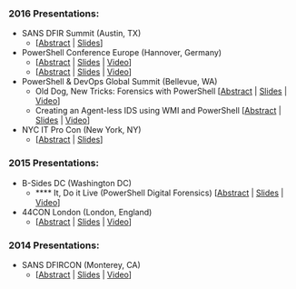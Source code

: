 ### 2016 Presentations:
* SANS DFIR Summit (Austin, TX) 
	* [[Abstract](https://www.sans.org/event-downloads/43207/agenda.pdf) | [Slides]()]
* PowerShell Conference Europe (Hannover, Germany) 
	* [[Abstract]() | [Slides]() | [Video]()]
	* [[Abstract]() | [Slides]() | [Video]()]
* PowerShell & DevOps Global Summit (Bellevue, WA) 
	* Old Dog, New Tricks: Forensics with PowerShell [[Abstract]() | [Slides]() | [Video](https://youtu.be/gm9A7FaWTkY)]
	* Creating an Agent-less IDS using WMI and PowerShell [[Abstract]() | [Slides]() | [Video](https://youtu.be/CmTRrt0SFkk)]
* NYC IT Pro Con (New York, NY) 
	* [[Abstract]() | [Slides]()]

### 2015 Presentations:
* B-Sides DC (Washington DC) 
	* **** It, Do it Live (PowerShell Digital Forensics) [[Abstract]() | [Slides]() | [Video](https://youtu.be/RcDq9GgiUB4)]
* 44CON London (London, England) 
	* [[Abstract]() | [Slides]() | [Video]()]

### 2014 Presentations:
* SANS DFIRCON (Monterey, CA) 
	* [[Abstract]() | [Slides]() | [Video]()]
